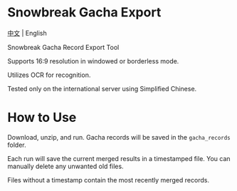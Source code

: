 # Snowbreak Gacha Export

[中文](../readme.md) | English

Snowbreak Gacha Record Export Tool

Supports 16:9 resolution in windowed or borderless mode.

Utilizes OCR for recognition.

Tested only on the international server using Simplified Chinese.

# How to Use

Download, unzip, and run. Gacha records will be saved in the `gacha_records` folder.

Each run will save the current merged results in a timestamped file. You can manually delete any unwanted old files.

Files without a timestamp contain the most recently merged records.
